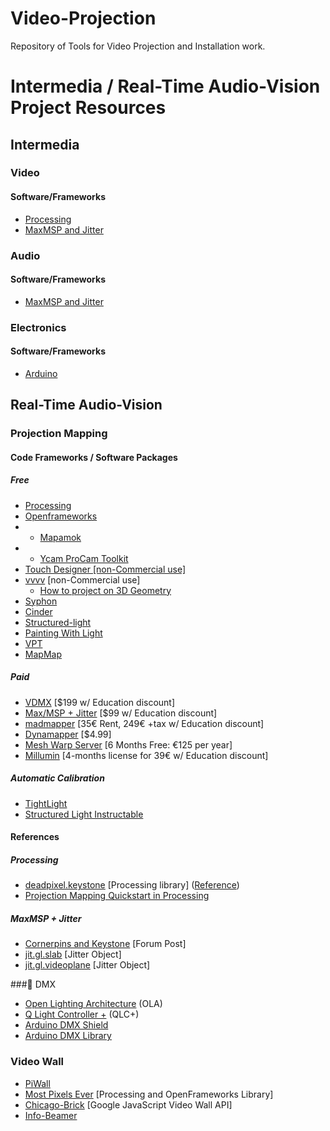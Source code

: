 # Video-Projection
Repository of Tools for Video Projection and Installation work.

# Intermedia / Real-Time Audio-Vision Project Resources

## Intermedia
### Video
#### Software/Frameworks

- [Processing](https://processing.org)
- [MaxMSP and Jitter](https://cycling74.com)

### Audio

#### Software/Frameworks

- [MaxMSP and Jitter](https://cycling74.com)

### Electronics

#### Software/Frameworks

- [Arduino](www.arduino.cc)

## Real-Time Audio-Vision
### Projection Mapping

#### Code Frameworks / Software Packages
##### Free
- [Processing](https://processing.org)
- [Openframeworks](openframeworks.cc/)
- - [Mapamok](https://github.com/YCAMInterlab/ProCamToolkit/wiki/mapamok-(English))
- - [Ycam ProCam Toolkit](createdigitalmotion.com/2012/03/projector-and-camera-a-little-closer-new-magical-mapping-tools-3d-scanning-and-more/)
- [Touch Designer [non-Commercial use]](www.derivative.ca/)
- [vvvv](vvvv.org/) [non-Commercial use]
  - [How to project on 3D Geometry](vvvv.org/documentation/how-to-project-on-3d-geometry)
- [Syphon](syphon.v002.info/)
- [Cinder](libcinder.org/)
- [Structured-light](https://github.com/jakobwilm/slstudio)
- [Painting With Light](pwl.bigfug.com/)
- [VPT](hcgilje.wordpress.com/vpt/)
- [MapMap](https://github.com/mapmapteam/mapmap)

##### Paid
- [VDMX](vidvox.net/) [$199 w/ Education discount]
- [Max/MSP + Jitter](https://cycling74.com) [$99 w/ Education discount]
- [madmapper](www.madmapper.com/) [35€ Rent, 249€ +tax w/ Education discount]
- [Dynamapper](dynamapper.net/) [$4.99]
- [Mesh Warp Server](tecartlab.com/licenses/) [6 Months Free: €125 per year]
- [Millumin](https://www.millumin.com/v3/index.php) [4-months license for 39€ w/ Education discount]

##### Automatic Calibration
- [TightLight](createdigitalmotion.com/2013/08/tightlight-automatic-3d-mapping-for-anything-touchdesigner-arduino/)
- [Structured Light Instructable](www.instructables.com/id/Structured-Light-3D-Scanning/)

#### References

##### Processing
- [deadpixel.keystone](www.deadpixel.ca/keystone/) [Processing library] ([Reference](https://fh-potsdam.github.io/doing-projection-mapping/processing-keystone/))
- [Projection Mapping Quickstart in Processing](https://github.com/bsplt/Projection-Mapping-Quickstart-in-Processing)

##### MaxMSP + Jitter
- [Cornerpins and Keystone](https://cycling74.com/forums/cornerpins-and-keystone) [Forum Post]
- [jit.gl.slab](https://docs.cycling74.com/max7/maxobject/jit.gl.slab) [Jitter Object]
- [jit.gl.videoplane](https://docs.cycling74.com/max7/maxobject/jit.gl.videoplane) [Jitter Object]


### DMX

- [Open Lighting Architecture](https://www.openlighting.org/ola/) (OLA)
- [Q Light Controller +](https://www.qlcplus.org/) (QLC+)
- [Arduino DMX Shield](https://playground.arduino.cc/DMX/DMXShield)
- [Arduino DMX Library](playground.arduino.cc/Learning/DMX)

### Video Wall

- [PiWall](www.piwall.co.uk)
- [Most Pixels Ever](https://github.com/shiffman/Most-Pixels-Ever-Processing) [Processing and OpenFrameworks Library]
- [Chicago-Brick](https://github.com/google/chicago-brick) [Google JavaScript Video Wall API]
- [Info-Beamer](https://info-beamer.com/raspberry-pi-digital-signage-magic-video-wall-3028.html)
